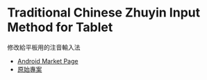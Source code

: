 Traditional Chinese Zhuyin Input Method for Tablet
====================

修改給平板用的注音輸入法

- [Android Market Page](https://market.android.com/details?id=com.googlecode.tcime.tablet)
- [原始專案](http://code.google.com/p/android-traditional-chinese-ime/)